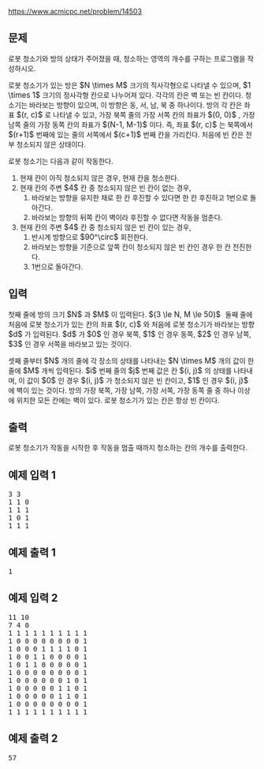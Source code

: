 https://www.acmicpc.net/problem/14503
<div id="problem-body" class="">
    <div class="col-md-12">
        <section id="description" class="problem-section">
            <div class="headline">
                <h2>문제</h2>
            </div>
            <div id="problem_description" class="problem-text">
                <p>로봇 청소기와 방의 상태가 주어졌을 때, 청소하는 영역의 개수를 구하는 프로그램을 작성하시오.</p>
                <p>로봇 청소기가 있는 방은 <mjx-container class="MathJax" jax="CHTML" style="font-size: 109%; position: relative;">
                        <mjx-math class="MJX-TEX" aria-hidden="true">
                            <mjx-mi class="mjx-i">
                                <mjx-c class="mjx-c1D441 TEX-I"></mjx-c>
                            </mjx-mi>
                            <mjx-mo class="mjx-n" space="3">
                                <mjx-c class="mjx-cD7"></mjx-c>
                            </mjx-mo>
                            <mjx-mi class="mjx-i" space="3">
                                <mjx-c class="mjx-c1D440 TEX-I"></mjx-c>
                            </mjx-mi>
                        </mjx-math>
						<span aria-hidden="true" class="no-mathjax mjx-copytext">$N \times M$</span>
                    </mjx-container> 크기의 직사각형으로 나타낼 수 있으며, <mjx-container class="MathJax" jax="CHTML" style="font-size: 109%; position: relative;">
                        <mjx-math class="MJX-TEX" aria-hidden="true">
                            <mjx-mn class="mjx-n">
                                <mjx-c class="mjx-c31"></mjx-c>
                            </mjx-mn>
                            <mjx-mo class="mjx-n" space="3">
                                <mjx-c class="mjx-cD7"></mjx-c>
                            </mjx-mo>
                            <mjx-mn class="mjx-n" space="3">
                                <mjx-c class="mjx-c31"></mjx-c>
                            </mjx-mn>
                        </mjx-math>
						<span aria-hidden="true" class="no-mathjax mjx-copytext">$1 \times 1$</span>
                    </mjx-container> 크기의 정사각형 칸으로 나누어져 있다. 각각의 칸은 벽 또는 빈 칸이다. 청소기는 바라보는 방향이 있으며, 이 방향은 동, 서, 남, 북 중 하나이다. 방의 각 칸은 좌표 <mjx-container class="MathJax" jax="CHTML" style="font-size: 109%; position: relative;">
                        <mjx-math class="MJX-TEX" aria-hidden="true">
                            <mjx-mo class="mjx-n">
                                <mjx-c class="mjx-c28"></mjx-c>
                            </mjx-mo>
                            <mjx-mi class="mjx-i">
                                <mjx-c class="mjx-c1D45F TEX-I"></mjx-c>
                            </mjx-mi>
                            <mjx-mo class="mjx-n">
                                <mjx-c class="mjx-c2C"></mjx-c>
                            </mjx-mo>
                            <mjx-mi class="mjx-i" space="2">
                                <mjx-c class="mjx-c1D450 TEX-I"></mjx-c>
                            </mjx-mi>
                            <mjx-mo class="mjx-n">
                                <mjx-c class="mjx-c29"></mjx-c>
                            </mjx-mo>
                        </mjx-math>
                        <span aria-hidden="true" class="no-mathjax mjx-copytext">$(r, c)$</span>
                    </mjx-container>로 나타낼 수 있고, 가장 북쪽 줄의 가장 서쪽 칸의 좌표가 <mjx-container class="MathJax" jax="CHTML" style="font-size: 109%; position: relative;">
                        <mjx-math class="MJX-TEX" aria-hidden="true">
                            <mjx-mo class="mjx-n">
                                <mjx-c class="mjx-c28"></mjx-c>
                            </mjx-mo>
                            <mjx-mn class="mjx-n">
                                <mjx-c class="mjx-c30"></mjx-c>
                            </mjx-mn>
                            <mjx-mo class="mjx-n">
                                <mjx-c class="mjx-c2C"></mjx-c>
                            </mjx-mo>
                            <mjx-mn class="mjx-n" space="2">
                                <mjx-c class="mjx-c30"></mjx-c>
                            </mjx-mn>
                            <mjx-mo class="mjx-n">
                                <mjx-c class="mjx-c29"></mjx-c>
                            </mjx-mo>
                        </mjx-math>
                        <span aria-hidden="true" class="no-mathjax mjx-copytext">$(0, 0)$</span>
                    </mjx-container>, 가장 남쪽 줄의 가장 동쪽 칸의 좌표가 <mjx-container class="MathJax" jax="CHTML" style="font-size: 109%; position: relative;">
                        <mjx-math class="MJX-TEX" aria-hidden="true">
                            <mjx-mo class="mjx-n">
                                <mjx-c class="mjx-c28"></mjx-c>
                            </mjx-mo>
                            <mjx-mi class="mjx-i">
                                <mjx-c class="mjx-c1D441 TEX-I"></mjx-c>
                            </mjx-mi>
                            <mjx-mo class="mjx-n" space="3">
                                <mjx-c class="mjx-c2212"></mjx-c>
                            </mjx-mo>
                            <mjx-mn class="mjx-n" space="3">
                                <mjx-c class="mjx-c31"></mjx-c>
                            </mjx-mn>
                            <mjx-mo class="mjx-n">
                                <mjx-c class="mjx-c2C"></mjx-c>
                            </mjx-mo>
                            <mjx-mi class="mjx-i" space="2">
                                <mjx-c class="mjx-c1D440 TEX-I"></mjx-c>
                            </mjx-mi>
                            <mjx-mo class="mjx-n" space="3">
                                <mjx-c class="mjx-c2212"></mjx-c>
                            </mjx-mo>
                            <mjx-mn class="mjx-n" space="3">
                                <mjx-c class="mjx-c31"></mjx-c>
                            </mjx-mn>
                            <mjx-mo class="mjx-n">
                                <mjx-c class="mjx-c29"></mjx-c>
                            </mjx-mo>
                        </mjx-math>
                        <span aria-hidden="true" class="no-mathjax mjx-copytext">$(N-1, M-1)$</span>
                    </mjx-container>이다. 즉, 좌표 <mjx-container class="MathJax" jax="CHTML" style="font-size: 109%; position: relative;">
                        <mjx-math class="MJX-TEX" aria-hidden="true">
                            <mjx-mo class="mjx-n">
                                <mjx-c class="mjx-c28"></mjx-c>
                            </mjx-mo>
                            <mjx-mi class="mjx-i">
                                <mjx-c class="mjx-c1D45F TEX-I"></mjx-c>
                            </mjx-mi>
                            <mjx-mo class="mjx-n">
                                <mjx-c class="mjx-c2C"></mjx-c>
                            </mjx-mo>
                            <mjx-mi class="mjx-i" space="2">
                                <mjx-c class="mjx-c1D450 TEX-I"></mjx-c>
                            </mjx-mi>
                            <mjx-mo class="mjx-n">
                                <mjx-c class="mjx-c29"></mjx-c>
                            </mjx-mo>
                        </mjx-math>
                        <span aria-hidden="true" class="no-mathjax mjx-copytext">$(r, c)$</span>
                    </mjx-container>는 북쪽에서 <mjx-container class="MathJax" jax="CHTML" style="font-size: 109%; position: relative;">
                        <mjx-math class="MJX-TEX" aria-hidden="true">
                            <mjx-mo class="mjx-n">
                                <mjx-c class="mjx-c28"></mjx-c>
                            </mjx-mo>
                            <mjx-mi class="mjx-i">
                                <mjx-c class="mjx-c1D45F TEX-I"></mjx-c>
                            </mjx-mi>
                            <mjx-mo class="mjx-n" space="3">
                                <mjx-c class="mjx-c2B"></mjx-c>
                            </mjx-mo>
                            <mjx-mn class="mjx-n" space="3">
                                <mjx-c class="mjx-c31"></mjx-c>
                            </mjx-mn>
                            <mjx-mo class="mjx-n">
                                <mjx-c class="mjx-c29"></mjx-c>
                            </mjx-mo>
                        </mjx-math>
						<span aria-hidden="true" class="no-mathjax mjx-copytext">$(r+1)$</span>
                    </mjx-container>번째에 있는 줄의 서쪽에서 <mjx-container class="MathJax" jax="CHTML" style="font-size: 109%; position: relative;">
                        <mjx-math class="MJX-TEX" aria-hidden="true">
                            <mjx-mo class="mjx-n">
                                <mjx-c class="mjx-c28"></mjx-c>
                            </mjx-mo>
                            <mjx-mi class="mjx-i">
                                <mjx-c class="mjx-c1D450 TEX-I"></mjx-c>
                            </mjx-mi>
                            <mjx-mo class="mjx-n" space="3">
                                <mjx-c class="mjx-c2B"></mjx-c>
                            </mjx-mo>
                            <mjx-mn class="mjx-n" space="3">
                                <mjx-c class="mjx-c31"></mjx-c>
                            </mjx-mn>
                            <mjx-mo class="mjx-n">
                                <mjx-c class="mjx-c29"></mjx-c>
                            </mjx-mo>
                        </mjx-math>
						<span aria-hidden="true" class="no-mathjax mjx-copytext">$(c+1)$</span>
                    </mjx-container>번째 칸을 가리킨다. 처음에 빈 칸은 전부 청소되지 않은 상태이다.</p>
                <p>로봇 청소기는 다음과 같이 작동한다.</p>
                <ol>
                    <li>현재 칸이 아직 청소되지 않은 경우, 현재 칸을 청소한다.</li>
                    <li>현재 칸의 주변 <mjx-container class="MathJax" jax="CHTML" style="font-size: 109%; position: relative;">
                            <mjx-math class="MJX-TEX" aria-hidden="true">
                                <mjx-mn class="mjx-n">
                                    <mjx-c class="mjx-c34"></mjx-c>
                                </mjx-mn>
                            </mjx-math>
                            <span aria-hidden="true" class="no-mathjax mjx-copytext">$4$</span>
                        </mjx-container>칸 중 청소되지 않은 빈 칸이 없는 경우,
                        <ol>
                            <li>바라보는 방향을 유지한 채로 한 칸 후진할 수 있다면 한 칸 후진하고 1번으로 돌아간다.</li>
                            <li>바라보는 방향의 뒤쪽 칸이 벽이라 후진할 수 없다면 작동을 멈춘다.</li>
                        </ol>
                    </li>
                    <li>현재 칸의 주변 <mjx-container class="MathJax" jax="CHTML" style="font-size: 109%; position: relative;">
                            <mjx-math class="MJX-TEX" aria-hidden="true">
                                <mjx-mn class="mjx-n">
                                    <mjx-c class="mjx-c34"></mjx-c>
                                </mjx-mn>
                            </mjx-math>
                            <span aria-hidden="true" class="no-mathjax mjx-copytext">$4$</span>
                        </mjx-container>칸 중 청소되지 않은 빈 칸이 있는 경우,
                        <ol>
                            <li>반시계 방향으로 <mjx-container class="MathJax" jax="CHTML" style="font-size: 109%; position: relative;">
                                    <mjx-math class="MJX-TEX" aria-hidden="true">
                                        <mjx-msup>
                                            <mjx-mn class="mjx-n">
                                                <mjx-c class="mjx-c39"></mjx-c>
                                                <mjx-c class="mjx-c30"></mjx-c>
                                            </mjx-mn>
                                            <mjx-script style="vertical-align: 0.393em;">
                                                <mjx-mo class="mjx-n" size="s">
                                                    <mjx-c class="mjx-c2218"></mjx-c>
                                                </mjx-mo>
                                            </mjx-script>
                                        </mjx-msup>
                                    </mjx-math>
									<span aria-hidden="true" class="no-mathjax mjx-copytext">$90^\circ$</span>
                                </mjx-container> 회전한다.</li>
                            <li>바라보는 방향을 기준으로 앞쪽 칸이 청소되지 않은 빈 칸인 경우 한 칸 전진한다.</li>
                            <li>1번으로 돌아간다.</li>
                        </ol>
                    </li>
                </ol>
            </div>
        </section>
    </div>
    <div class="col-md-12">
        <section id="input" class="problem-section">
            <div class="headline">
                <h2>입력</h2>
            </div>
            <div id="problem_input" class="problem-text">
                <p>첫째 줄에 방의 크기 <mjx-container class="MathJax" jax="CHTML" style="font-size: 109%; position: relative;">
                        <mjx-math class="MJX-TEX" aria-hidden="true">
                            <mjx-mi class="mjx-i">
                                <mjx-c class="mjx-c1D441 TEX-I"></mjx-c>
                            </mjx-mi>
                        </mjx-math>
                        <span aria-hidden="true" class="no-mathjax mjx-copytext">$N$</span>
                    </mjx-container>과 <mjx-container class="MathJax" jax="CHTML" style="font-size: 109%; position: relative;">
                        <mjx-math class="MJX-TEX" aria-hidden="true">
                            <mjx-mi class="mjx-i">
                                <mjx-c class="mjx-c1D440 TEX-I"></mjx-c>
                            </mjx-mi>
                        </mjx-math>
                        <span aria-hidden="true" class="no-mathjax mjx-copytext">$M$</span>
                    </mjx-container>이 입력된다. <mjx-container class="MathJax" jax="CHTML" style="font-size: 109%; position: relative;">
                        <mjx-math class="MJX-TEX" aria-hidden="true">
                            <mjx-mo class="mjx-n">
                                <mjx-c class="mjx-c28"></mjx-c>
                            </mjx-mo>
                            <mjx-mn class="mjx-n">
                                <mjx-c class="mjx-c33"></mjx-c>
                            </mjx-mn>
                            <mjx-mo class="mjx-n" space="4">
                                <mjx-c class="mjx-c2264"></mjx-c>
                            </mjx-mo>
                            <mjx-mi class="mjx-i" space="4">
                                <mjx-c class="mjx-c1D441 TEX-I"></mjx-c>
                            </mjx-mi>
                            <mjx-mo class="mjx-n">
                                <mjx-c class="mjx-c2C"></mjx-c>
                            </mjx-mo>
                            <mjx-mi class="mjx-i" space="2">
                                <mjx-c class="mjx-c1D440 TEX-I"></mjx-c>
                            </mjx-mi>
                            <mjx-mo class="mjx-n" space="4">
                                <mjx-c class="mjx-c2264"></mjx-c>
                            </mjx-mo>
                            <mjx-mn class="mjx-n" space="4">
                                <mjx-c class="mjx-c35"></mjx-c>
                                <mjx-c class="mjx-c30"></mjx-c>
                            </mjx-mn>
                            <mjx-mo class="mjx-n">
                                <mjx-c class="mjx-c29"></mjx-c>
                            </mjx-mo>
                        </mjx-math>
                        <span aria-hidden="true" class="no-mathjax mjx-copytext">$(3 \le N, M \le 50)$</span>
                    </mjx-container>  둘째 줄에 처음에 로봇 청소기가 있는 칸의 좌표 <mjx-container class="MathJax" jax="CHTML" style="font-size: 109%; position: relative;">
                        <mjx-math class="MJX-TEX" aria-hidden="true">
                            <mjx-mo class="mjx-n">
                                <mjx-c class="mjx-c28"></mjx-c>
                            </mjx-mo>
                            <mjx-mi class="mjx-i">
                                <mjx-c class="mjx-c1D45F TEX-I"></mjx-c>
                            </mjx-mi>
                            <mjx-mo class="mjx-n">
                                <mjx-c class="mjx-c2C"></mjx-c>
                            </mjx-mo>
                            <mjx-mi class="mjx-i" space="2">
                                <mjx-c class="mjx-c1D450 TEX-I"></mjx-c>
                            </mjx-mi>
                            <mjx-mo class="mjx-n">
                                <mjx-c class="mjx-c29"></mjx-c>
                            </mjx-mo>
                        </mjx-math>
                        <span aria-hidden="true" class="no-mathjax mjx-copytext">$(r, c)$</span>
                    </mjx-container>와 처음에 로봇 청소기가 바라보는 방향 <mjx-container class="MathJax" jax="CHTML" style="font-size: 109%; position: relative;">
                        <mjx-math class="MJX-TEX" aria-hidden="true">
                            <mjx-mi class="mjx-i">
                                <mjx-c class="mjx-c1D451 TEX-I"></mjx-c>
                            </mjx-mi>
                        </mjx-math>
                        <span aria-hidden="true" class="no-mathjax mjx-copytext">$d$</span>
                    </mjx-container>가 입력된다. <mjx-container class="MathJax" jax="CHTML" style="font-size: 109%; position: relative;">
                        <mjx-math class="MJX-TEX" aria-hidden="true">
                            <mjx-mi class="mjx-i">
                                <mjx-c class="mjx-c1D451 TEX-I"></mjx-c>
                            </mjx-mi>
                        </mjx-math>
                        <span aria-hidden="true" class="no-mathjax mjx-copytext">$d$</span>
                    </mjx-container>가 <mjx-container class="MathJax" jax="CHTML" style="font-size: 109%; position: relative;">
                        <mjx-math class="MJX-TEX" aria-hidden="true">
                            <mjx-mn class="mjx-n">
                                <mjx-c class="mjx-c30"></mjx-c>
                            </mjx-mn>
                        </mjx-math>
                        <span aria-hidden="true" class="no-mathjax mjx-copytext">$0$</span>
                    </mjx-container>인 경우 북쪽, <mjx-container class="MathJax" jax="CHTML" style="font-size: 109%; position: relative;">
                        <mjx-math class="MJX-TEX" aria-hidden="true">
                            <mjx-mn class="mjx-n">
                                <mjx-c class="mjx-c31"></mjx-c>
                            </mjx-mn>
                        </mjx-math>
                        <span aria-hidden="true" class="no-mathjax mjx-copytext">$1$</span>
                    </mjx-container>인 경우 동쪽, <mjx-container class="MathJax" jax="CHTML" style="font-size: 109%; position: relative;">
                        <mjx-math class="MJX-TEX" aria-hidden="true">
                            <mjx-mn class="mjx-n">
                                <mjx-c class="mjx-c32"></mjx-c>
                            </mjx-mn>
                        </mjx-math>
                        <span aria-hidden="true" class="no-mathjax mjx-copytext">$2$</span>
                    </mjx-container>인 경우 남쪽, <mjx-container class="MathJax" jax="CHTML" style="font-size: 109%; position: relative;">
                        <mjx-math class="MJX-TEX" aria-hidden="true">
                            <mjx-mn class="mjx-n">
                                <mjx-c class="mjx-c33"></mjx-c>
                            </mjx-mn>
                        </mjx-math>
                        <span aria-hidden="true" class="no-mathjax mjx-copytext">$3$</span>
                    </mjx-container>인 경우 서쪽을 바라보고 있는 것이다.</p>
                <p>셋째 줄부터 <mjx-container class="MathJax" jax="CHTML" style="font-size: 109%; position: relative;">
                        <mjx-math class="MJX-TEX" aria-hidden="true">
                            <mjx-mi class="mjx-i">
                                <mjx-c class="mjx-c1D441 TEX-I"></mjx-c>
                            </mjx-mi>
                        </mjx-math>
                        <span aria-hidden="true" class="no-mathjax mjx-copytext">$N$</span>
                    </mjx-container>개의 줄에 각 장소의 상태를 나타내는 <mjx-container class="MathJax" jax="CHTML" style="font-size: 109%; position: relative;">
                        <mjx-math class="MJX-TEX" aria-hidden="true">
                            <mjx-mi class="mjx-i">
                                <mjx-c class="mjx-c1D441 TEX-I"></mjx-c>
                            </mjx-mi>
                            <mjx-mo class="mjx-n" space="3">
                                <mjx-c class="mjx-cD7"></mjx-c>
                            </mjx-mo>
                            <mjx-mi class="mjx-i" space="3">
                                <mjx-c class="mjx-c1D440 TEX-I"></mjx-c>
                            </mjx-mi>
                        </mjx-math>
                        <span aria-hidden="true" class="no-mathjax mjx-copytext">$N \times M$</span>
                    </mjx-container>개의 값이 한 줄에 <mjx-container class="MathJax" jax="CHTML" style="font-size: 109%; position: relative;">
                        <mjx-math class="MJX-TEX" aria-hidden="true">
                            <mjx-mi class="mjx-i">
                                <mjx-c class="mjx-c1D440 TEX-I"></mjx-c>
                            </mjx-mi>
                        </mjx-math>
                        <span aria-hidden="true" class="no-mathjax mjx-copytext">$M$</span>
                    </mjx-container>개씩 입력된다. <mjx-container class="MathJax" jax="CHTML" style="font-size: 109%; position: relative;">
                        <mjx-math class="MJX-TEX" aria-hidden="true">
                            <mjx-mi class="mjx-i">
                                <mjx-c class="mjx-c1D456 TEX-I"></mjx-c>
                            </mjx-mi>
                        </mjx-math>
                        <span aria-hidden="true" class="no-mathjax mjx-copytext">$i$</span>
                    </mjx-container>번째 줄의 <mjx-container class="MathJax" jax="CHTML" style="font-size: 109%; position: relative;">
                        <mjx-math class="MJX-TEX" aria-hidden="true">
                            <mjx-mi class="mjx-i">
                                <mjx-c class="mjx-c1D457 TEX-I"></mjx-c>
                            </mjx-mi>
                        </mjx-math>
                        <span aria-hidden="true" class="no-mathjax mjx-copytext">$j$</span>
                    </mjx-container>번째 값은 칸 <mjx-container class="MathJax" jax="CHTML" style="font-size: 109%; position: relative;">
                        <mjx-math class="MJX-TEX" aria-hidden="true">
                            <mjx-mo class="mjx-n">
                                <mjx-c class="mjx-c28"></mjx-c>
                            </mjx-mo>
                            <mjx-mi class="mjx-i">
                                <mjx-c class="mjx-c1D456 TEX-I"></mjx-c>
                            </mjx-mi>
                            <mjx-mo class="mjx-n">
                                <mjx-c class="mjx-c2C"></mjx-c>
                            </mjx-mo>
                            <mjx-mi class="mjx-i" space="2">
                                <mjx-c class="mjx-c1D457 TEX-I"></mjx-c>
                            </mjx-mi>
                            <mjx-mo class="mjx-n">
                                <mjx-c class="mjx-c29"></mjx-c>
                            </mjx-mo>
                        </mjx-math>
                        <span aria-hidden="true" class="no-mathjax mjx-copytext">$(i, j)$</span>
                    </mjx-container>의 상태를 나타내며, 이 값이 <mjx-container class="MathJax" jax="CHTML" style="font-size: 109%; position: relative;">
                        <mjx-math class="MJX-TEX" aria-hidden="true">
                            <mjx-mn class="mjx-n">
                                <mjx-c class="mjx-c30"></mjx-c>
                            </mjx-mn>
                        </mjx-math>
                        <span aria-hidden="true" class="no-mathjax mjx-copytext">$0$</span>
                    </mjx-container>인 경우 <mjx-container class="MathJax" jax="CHTML" style="font-size: 109%; position: relative;">
                        <mjx-math class="MJX-TEX" aria-hidden="true">
                            <mjx-mo class="mjx-n">
                                <mjx-c class="mjx-c28"></mjx-c>
                            </mjx-mo>
                            <mjx-mi class="mjx-i">
                                <mjx-c class="mjx-c1D456 TEX-I"></mjx-c>
                            </mjx-mi>
                            <mjx-mo class="mjx-n">
                                <mjx-c class="mjx-c2C"></mjx-c>
                            </mjx-mo>
                            <mjx-mi class="mjx-i" space="2">
                                <mjx-c class="mjx-c1D457 TEX-I"></mjx-c>
                            </mjx-mi>
                            <mjx-mo class="mjx-n">
                                <mjx-c class="mjx-c29"></mjx-c>
                            </mjx-mo>
                        </mjx-math>
                        <span aria-hidden="true" class="no-mathjax mjx-copytext">$(i, j)$</span>
                    </mjx-container>가 청소되지 않은 빈 칸이고, <mjx-container class="MathJax" jax="CHTML" style="font-size: 109%; position: relative;">
                        <mjx-math class="MJX-TEX" aria-hidden="true">
                            <mjx-mn class="mjx-n">
                                <mjx-c class="mjx-c31"></mjx-c>
                            </mjx-mn>
                        </mjx-math>
                        <span aria-hidden="true" class="no-mathjax mjx-copytext">$1$</span>
                    </mjx-container>인 경우 <mjx-container class="MathJax" jax="CHTML" style="font-size: 109%; position: relative;">
                        <mjx-math class="MJX-TEX" aria-hidden="true">
                            <mjx-mo class="mjx-n">
                                <mjx-c class="mjx-c28"></mjx-c>
                            </mjx-mo>
                            <mjx-mi class="mjx-i">
                                <mjx-c class="mjx-c1D456 TEX-I"></mjx-c>
                            </mjx-mi>
                            <mjx-mo class="mjx-n">
                                <mjx-c class="mjx-c2C"></mjx-c>
                            </mjx-mo>
                            <mjx-mi class="mjx-i" space="2">
                                <mjx-c class="mjx-c1D457 TEX-I"></mjx-c>
                            </mjx-mi>
                            <mjx-mo class="mjx-n">
                                <mjx-c class="mjx-c29"></mjx-c>
                            </mjx-mo>
                        </mjx-math>
                        <span aria-hidden="true" class="no-mathjax mjx-copytext">$(i, j)$</span>
                    </mjx-container>에 벽이 있는 것이다. 방의 가장 북쪽, 가장 남쪽, 가장 서쪽, 가장 동쪽 줄 중 하나 이상에 위치한 모든 칸에는 벽이 있다. 로봇 청소기가 있는 칸은 항상 빈 칸이다.</p>
            </div>
        </section>
    </div>
    <div class="col-md-12">
        <section id="output" class="problem-section">
            <div class="headline">
                <h2>출력</h2>
            </div>
            <div id="problem_output" class="problem-text">
                <p>로봇 청소기가 작동을 시작한 후 작동을 멈출 때까지 청소하는 칸의 개수를 출력한다.</p>
            </div>
        </section>
    </div>
    <div class="col-md-12">
        <section id="limit" style="display:none;" class="problem-section">
            <div class="headline">
                <h2>제한</h2>
            </div>
            <div id="problem_limit" class="problem-text">
            </div>
        </section>
    </div>
    <div class="col-md-12">
        <div class="row">
            <div class="col-md-6">
                <section id="sampleinput1">
                    <div class="headline">
                        <h2>예제 입력 1</h2>
                    </div>
                    <pre class="sampledata" id="sample-input-1">3 3
1 1 0
1 1 1
1 0 1
1 1 1
</pre>
                </section>
            </div>
            <div class="col-md-6">
                <section id="sampleoutput1">
                    <div class="headline">
                        <h2>예제 출력 1</h2>
                    </div>
                    <pre class="sampledata" id="sample-output-1">1
</pre>
                </section>
            </div>
        </div>
    </div>
    <div class="col-md-12">
        <div class="row">
            <div class="col-md-6">
                <section id="sampleinput2">
                    <div class="headline">
                        <h2>예제 입력 2</h2>
                    </div>
                    <pre class="sampledata" id="sample-input-2">11 10
7 4 0
1 1 1 1 1 1 1 1 1 1
1 0 0 0 0 0 0 0 0 1
1 0 0 0 1 1 1 1 0 1
1 0 0 1 1 0 0 0 0 1
1 0 1 1 0 0 0 0 0 1
1 0 0 0 0 0 0 0 0 1
1 0 0 0 0 0 0 1 0 1
1 0 0 0 0 0 1 1 0 1
1 0 0 0 0 0 1 1 0 1
1 0 0 0 0 0 0 0 0 1
1 1 1 1 1 1 1 1 1 1
</pre>
                </section>
            </div>
            <div class="col-md-6">
                <section id="sampleoutput2">
                    <div class="headline">
                        <h2>예제 출력 2</h2>
                    </div>
                    <pre class="sampledata" id="sample-output-2">57
</pre>
                </section>
            </div>
        </div>
    </div>
    <div class="col-md-12">
        <section id="hint" style="display: none;" class="problem-section">
            <div class="headline">
                <h2>힌트</h2>
            </div>
            <div id="problem_hint" class="problem-text">
            </div>
        </section>
    </div>
</div>